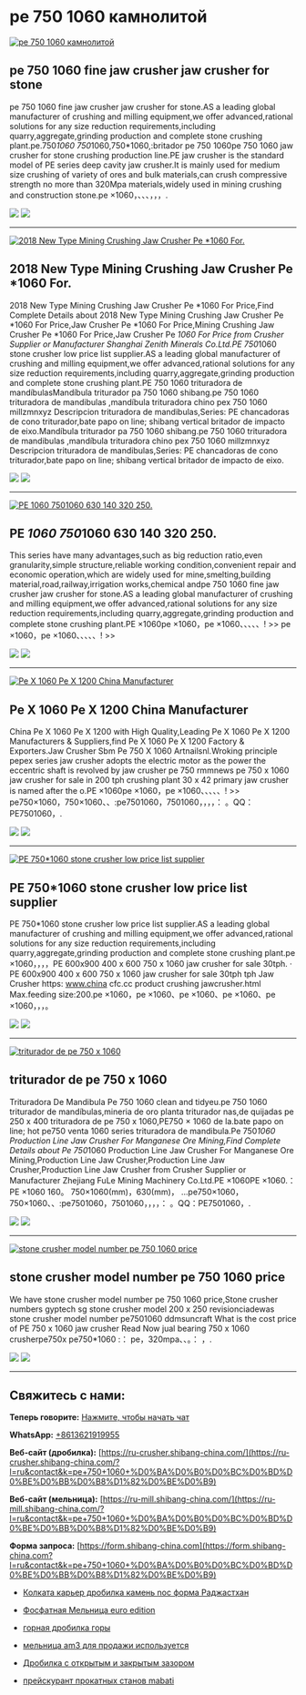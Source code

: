 # pe 750 1060 камнолитой

<a href="https://swt.shibang-china.com/?l=ru&img&k=pe+750+1060+%D0%BA%D0%B0%D0%BC%D0%BD%D0%BE%D0%BB%D0%B8%D1%82%D0%BE%D0%B9" target="_blank">![pe 750 1060 камнолитой](http://static.shibang-china.com/all-800x300/959.jpg)</a>

## pe 750 1060 fine jaw crusher jaw crusher for stone
pe 750 1060 fine jaw crusher jaw crusher for stone.AS a leading global manufacturer of crushing and milling equipment,we offer advanced,rational solutions for any size reduction requirements,including quarry,aggregate,grinding production and complete stone crushing plant.pe.750*1060 750*1060,750*1060,:britador pe 750 1060pe 750 1060 jaw crusher for stone crushing production line.PE jaw crusher is the standard model of PE series deep cavity jaw crusher.It is mainly used for medium size crushing of variety of ores and bulk materials,can crush compressive strength no more than 320Mpa materials,widely used in mining crushing and construction stone.pe &#215;1060，、、、，，，.


<a href="https://whatsapp.shibangsoft.com/WhatsApp.php" target="_blank" title="WhatsApp">![](http://static.shibang-china.com/icon/whatsapp.png)</a> <a href="https://swt.shibang-china.com/?l=ru&icon&k=pe+750+1060+%D0%BA%D0%B0%D0%BC%D0%BD%D0%BE%D0%BB%D0%B8%D1%82%D0%BE%D0%B9" target="_blank">![](http://static.shibang-china.com/icon/chat-ru.png)</a>

---

<a href="https://swt.shibang-china.com/?l=ru&img&k=pe+750+1060+%D0%BA%D0%B0%D0%BC%D0%BD%D0%BE%D0%BB%D0%B8%D1%82%D0%BE%D0%B9" target="_blank">![2018 New Type Mining Crushing Jaw Crusher Pe *1060 For.](http://static.shibang-china.com/all-800x300/159.jpg)</a>

## 2018 New Type Mining Crushing Jaw Crusher Pe *1060 For.
2018 New Type Mining Crushing Jaw Crusher Pe *1060 For Price,Find Complete Details about 2018 New Type Mining Crushing Jaw Crusher Pe *1060 For Price,Jaw Crusher Pe *1060 For Price,Mining Crushing Jaw Crusher Pe *1060 For Price,Jaw Crusher Pe *1060 For Price from Crusher Supplier or Manufacturer Shanghai Zenith Minerals Co.Ltd.PE 750*1060 stone crusher low price list supplier.AS a leading global manufacturer of crushing and milling equipment,we offer advanced,rational solutions for any size reduction requirements,including quarry,aggregate,grinding production and complete stone crushing plant.PE 750 1060 trituradora de mand&#237;bulasMand&#237;bula triturador pa 750 1060 shibang.pe 750 1060 trituradora de mandibulas ,mand&#237;bula trituradora chino pex 750 1060 millzmnxyz Descripcion trituradora de mandibulas,Series: PE chancadoras de cono triturador,bate papo on line; shibang vertical britador de impacto de eixo.Mand&#237;bula triturador pa 750 1060 shibang.pe 750 1060 trituradora de mandibulas ,mand&#237;bula trituradora chino pex 750 1060 millzmnxyz Descripcion trituradora de mandibulas,Series: PE chancadoras de cono triturador,bate papo on line; shibang vertical britador de impacto de eixo.


<a href="https://whatsapp.shibangsoft.com/WhatsApp.php" target="_blank" title="WhatsApp">![](http://static.shibang-china.com/icon/whatsapp.png)</a> <a href="https://swt.shibang-china.com/?l=ru&icon&k=pe+750+1060+%D0%BA%D0%B0%D0%BC%D0%BD%D0%BE%D0%BB%D0%B8%D1%82%D0%BE%D0%B9" target="_blank">![](http://static.shibang-china.com/icon/chat-ru.png)</a>

---

<a href="https://swt.shibang-china.com/?l=ru&img&k=pe+750+1060+%D0%BA%D0%B0%D0%BC%D0%BD%D0%BE%D0%BB%D0%B8%D1%82%D0%BE%D0%B9" target="_blank">![PE *1060 750*1060 630 140 320 250.](http://static.shibang-china.com/all-800x300/577.jpg)</a>

## PE *1060 750*1060 630 140 320 250.
This series have many advantages,such as big reduction ratio,even granularity,simple structure,reliable working condition,convenient repair and economic operation,which are widely used for mine,smelting,building material,road,railway,irrigation works,chemical andpe 750 1060 fine jaw crusher jaw crusher for stone.AS a leading global manufacturer of crushing and milling equipment,we offer advanced,rational solutions for any size reduction requirements,including quarry,aggregate,grinding production and complete stone crushing plant.PE &#215;1060pe &#215;1060，pe &#215;1060、、、、、! &gt;&gt; pe &#215;1060，pe &#215;1060、、、、、! &gt;&gt;


<a href="https://whatsapp.shibangsoft.com/WhatsApp.php" target="_blank" title="WhatsApp">![](http://static.shibang-china.com/icon/whatsapp.png)</a> <a href="https://swt.shibang-china.com/?l=ru&icon&k=pe+750+1060+%D0%BA%D0%B0%D0%BC%D0%BD%D0%BE%D0%BB%D0%B8%D1%82%D0%BE%D0%B9" target="_blank">![](http://static.shibang-china.com/icon/chat-ru.png)</a>

---

<a href="https://swt.shibang-china.com/?l=ru&img&k=pe+750+1060+%D0%BA%D0%B0%D0%BC%D0%BD%D0%BE%D0%BB%D0%B8%D1%82%D0%BE%D0%B9" target="_blank">![Pe X 1060 Pe X 1200 China Manufacturer](http://static.shibang-china.com/all-800x300/846.jpg)</a>

## Pe X 1060 Pe X 1200 China Manufacturer
China Pe X 1060 Pe X 1200 with High Quality,Leading Pe X 1060 Pe X 1200 Manufacturers &amp; Suppliers,find Pe X 1060 Pe X 1200 Factory &amp; Exporters.Jaw Crusher Sbm Pe 750 X 1060 Artnailsnl.Wroking principle pepex series jaw crusher adopts the electric motor as the power the eccentric shaft is revolved by jaw crusher pe 750 rmmnews pe 750 x 1060 jaw crusher for sale in 200 tph crushing plant 30 x 42 primary jaw crusher is named after the o.PE &#215;1060pe &#215;1060，pe &#215;1060、、、、、! &gt;&gt; pe750&#215;1060，750&#215;1060、、:pe7501060，7501060，，，，： 。QQ：PE7501060，.


<a href="https://whatsapp.shibangsoft.com/WhatsApp.php" target="_blank" title="WhatsApp">![](http://static.shibang-china.com/icon/whatsapp.png)</a> <a href="https://swt.shibang-china.com/?l=ru&icon&k=pe+750+1060+%D0%BA%D0%B0%D0%BC%D0%BD%D0%BE%D0%BB%D0%B8%D1%82%D0%BE%D0%B9" target="_blank">![](http://static.shibang-china.com/icon/chat-ru.png)</a>

---

<a href="https://swt.shibang-china.com/?l=ru&img&k=pe+750+1060+%D0%BA%D0%B0%D0%BC%D0%BD%D0%BE%D0%BB%D0%B8%D1%82%D0%BE%D0%B9" target="_blank">![PE 750*1060 stone crusher low price list supplier](http://static.shibang-china.com/all-800x300/699.jpg)</a>

## PE 750*1060 stone crusher low price list supplier
PE 750*1060 stone crusher low price list supplier.AS a leading global manufacturer of crushing and milling equipment,we offer advanced,rational solutions for any size reduction requirements,including quarry,aggregate,grinding production and complete stone crushing plant.pe &#215;1060，，，，PE 600x900 400 x 600 750 x 1060 jaw crusher for sale 30tph.&nbsp;&#0183;&#32;PE 600x900 400 x 600 750 x 1060 jaw crusher for sale 30tph tph Jaw Crusher https: www.china cfc.cc product crushing jawcrusher.html Max.feeding size:200.pe &#215;1060，pe &#215;1060、pe &#215;1060、pe &#215;1060、pe &#215;1060，，，。


<a href="https://whatsapp.shibangsoft.com/WhatsApp.php" target="_blank" title="WhatsApp">![](http://static.shibang-china.com/icon/whatsapp.png)</a> <a href="https://swt.shibang-china.com/?l=ru&icon&k=pe+750+1060+%D0%BA%D0%B0%D0%BC%D0%BD%D0%BE%D0%BB%D0%B8%D1%82%D0%BE%D0%B9" target="_blank">![](http://static.shibang-china.com/icon/chat-ru.png)</a>

---

<a href="https://swt.shibang-china.com/?l=ru&img&k=pe+750+1060+%D0%BA%D0%B0%D0%BC%D0%BD%D0%BE%D0%BB%D0%B8%D1%82%D0%BE%D0%B9" target="_blank">![triturador de pe 750 x 1060](http://static.shibang-china.com/all-800x300/132.jpg)</a>

## triturador de pe 750 x 1060
Trituradora De Mandibula Pe 750 1060 clean and tidyeu.pe 750 1060 triturador de mand&#237;bulas,mineria de oro planta triturador nas,de quijadas pe 250 x 400 trituradora de pe 750 x 1060,PE750 &#215; 1060 de la.bate papo on line; hot pe750 venta 1060 series trituradora de mandibula.Pe 750*1060 Production Line Jaw Crusher For Manganese Ore Mining,Find Complete Details about Pe 750*1060 Production Line Jaw Crusher For Manganese Ore Mining,Production Line Jaw Crusher,Production Line Jaw Crusher,Production Line Jaw Crusher from Crusher Supplier or Manufacturer Zhejiang FuLe Mining Machinery Co.Ltd.PE &#215;1060PE &#215;1060.：PE &#215;1060 160。 750&#215;1060(mm)，630(mm)， …pe750&#215;1060，750&#215;1060、、:pe7501060，7501060，，，，： 。QQ：PE7501060，.


<a href="https://whatsapp.shibangsoft.com/WhatsApp.php" target="_blank" title="WhatsApp">![](http://static.shibang-china.com/icon/whatsapp.png)</a> <a href="https://swt.shibang-china.com/?l=ru&icon&k=pe+750+1060+%D0%BA%D0%B0%D0%BC%D0%BD%D0%BE%D0%BB%D0%B8%D1%82%D0%BE%D0%B9" target="_blank">![](http://static.shibang-china.com/icon/chat-ru.png)</a>

---

<a href="https://swt.shibang-china.com/?l=ru&img&k=pe+750+1060+%D0%BA%D0%B0%D0%BC%D0%BD%D0%BE%D0%BB%D0%B8%D1%82%D0%BE%D0%B9" target="_blank">![stone crusher model number pe 750 1060 price](http://static.shibang-china.com/all-800x300/541.jpg)</a>

## stone crusher model number pe 750 1060 price
We have stone crusher model number pe 750 1060 price,Stone crusher numbers gyptech sg stone crusher model 200 x 250 revisionciadewas stone crusher model number pe7501060 ddmsuncraft What is the cost price of PE 750 x 1060 jaw crusher Read Now jual bearing 750 x 1060 crusherpe750x pe750*1060 :： pe，320mpa、、。： ，.

<a href="https://whatsapp.shibangsoft.com/WhatsApp.php" target="_blank" title="WhatsApp">![](http://static.shibang-china.com/icon/whatsapp.png)</a> <a href="https://swt.shibang-china.com/?l=ru&icon&k=pe+750+1060+%D0%BA%D0%B0%D0%BC%D0%BD%D0%BE%D0%BB%D0%B8%D1%82%D0%BE%D0%B9" target="_blank">![](http://static.shibang-china.com/icon/chat-ru.png)</a>

---
## Свяжитесь с нами:

**Теперь говорите:** [Нажмите, чтобы начать чат](https://swt.shibang-china.com?l=ru&contact&k=pe+750+1060+%D0%BA%D0%B0%D0%BC%D0%BD%D0%BE%D0%BB%D0%B8%D1%82%D0%BE%D0%B9)

**WhatsApp:**  [+8613621919955](https://whatsapp.shibangsoft.com/WhatsApp.php)

**Веб-сайт (дробилка):** [https://ru-crusher.shibang-china.com/](https://ru-crusher.shibang-china.com/?l=ru&contact&k=pe+750+1060+%D0%BA%D0%B0%D0%BC%D0%BD%D0%BE%D0%BB%D0%B8%D1%82%D0%BE%D0%B9)

**Веб-сайт (мельница):** [https://ru-mill.shibang-china.com/](https://ru-mill.shibang-china.com/?l=ru&contact&k=pe+750+1060+%D0%BA%D0%B0%D0%BC%D0%BD%D0%BE%D0%BB%D0%B8%D1%82%D0%BE%D0%B9)

**Форма запроса:** [https://form.shibang-china.com](https://form.shibang-china.com?l=ru&contact&k=pe+750+1060+%D0%BA%D0%B0%D0%BC%D0%BD%D0%BE%D0%BB%D0%B8%D1%82%D0%BE%D0%B9)

* [Колката карьер дробилка камень noc форма Раджастхан](../135/%D0%9A%D0%BE%D0%BB%D0%BA%D0%B0%D1%82%D0%B0%20%D0%BA%D0%B0%D1%80%D1%8C%D0%B5%D1%80%20%D0%B4%D1%80%D0%BE%D0%B1%D0%B8%D0%BB%D0%BA%D0%B0%20%D0%BA%D0%B0%D0%BC%D0%B5%D0%BD%D1%8C%20noc%20%D1%84%D0%BE%D1%80%D0%BC%D0%B0%20%D0%A0%D0%B0%D0%B4%D0%B6%D0%B0%D1%81%D1%82%D1%85%D0%B0%D0%BD.md)

* [Фосфатная Мельница euro edition](../134/%D0%A4%D0%BE%D1%81%D1%84%D0%B0%D1%82%D0%BD%D0%B0%D1%8F%20%D0%9C%D0%B5%D0%BB%D1%8C%D0%BD%D0%B8%D1%86%D0%B0%20euro%20edition.md)

* [горная дробилка горы](../133/%D0%B3%D0%BE%D1%80%D0%BD%D0%B0%D1%8F%20%D0%B4%D1%80%D0%BE%D0%B1%D0%B8%D0%BB%D0%BA%D0%B0%20%D0%B3%D0%BE%D1%80%D1%8B.md)

* [мельница am3 для продажи используется](../132/%D0%BC%D0%B5%D0%BB%D1%8C%D0%BD%D0%B8%D1%86%D0%B0%20am3%20%D0%B4%D0%BB%D1%8F%20%D0%BF%D1%80%D0%BE%D0%B4%D0%B0%D0%B6%D0%B8%20%D0%B8%D1%81%D0%BF%D0%BE%D0%BB%D1%8C%D0%B7%D1%83%D0%B5%D1%82%D1%81%D1%8F.md)

* [Дробилка с открытым и закрытым зазором](../135/%D0%94%D1%80%D0%BE%D0%B1%D0%B8%D0%BB%D0%BA%D0%B0%20%D1%81%20%D0%BE%D1%82%D0%BA%D1%80%D1%8B%D1%82%D1%8B%D0%BC%20%D0%B8%20%D0%B7%D0%B0%D0%BA%D1%80%D1%8B%D1%82%D1%8B%D0%BC%20%D0%B7%D0%B0%D0%B7%D0%BE%D1%80%D0%BE%D0%BC.md)

* [прейскурант прокатных станов mabati](../133/%D0%BF%D1%80%D0%B5%D0%B9%D1%81%D0%BA%D1%83%D1%80%D0%B0%D0%BD%D1%82%20%D0%BF%D1%80%D0%BE%D0%BA%D0%B0%D1%82%D0%BD%D1%8B%D1%85%20%D1%81%D1%82%D0%B0%D0%BD%D0%BE%D0%B2%20mabati.md)